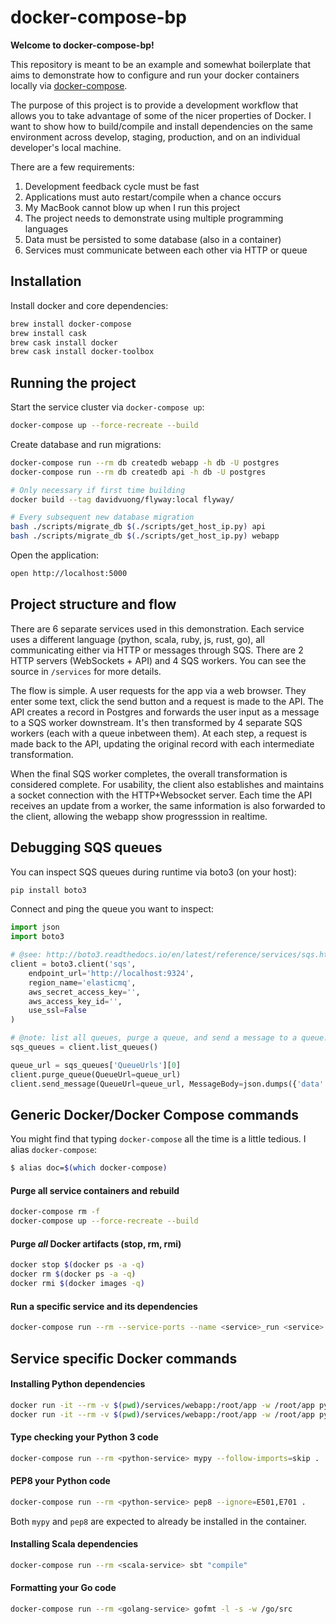 # docker-compose-bp

**Welcome to docker-compose-bp!**

This repository is meant to be an example and somewhat boilerplate that aims to demonstrate how to configure and run your docker containers locally via [docker-compose](https://docs.docker.com/compose/).

The purpose of this project is to provide a development workflow that allows you to take advantage of some of the nicer properties of Docker. I want to show how to build/compile and install dependencies on the same environment across develop, staging, production, and on an individual developer's local machine.

There are a few requirements:

1. Development feedback cycle must be fast
1. Applications must auto restart/compile when a chance occurs
1. My MacBook cannot blow up when I run this project
1. The project needs to demonstrate using multiple programming languages
1. Data must be persisted to some database (also in a container)
1. Services must communicate between each other via HTTP or queue

## Installation

Install docker and core dependencies:

```bash
brew install docker-compose
brew install cask
brew cask install docker
brew cask install docker-toolbox
```

## Running the project

Start the service cluster via `docker-compose up`:

```bash
docker-compose up --force-recreate --build
```

Create database and run migrations:

```bash
docker-compose run --rm db createdb webapp -h db -U postgres
docker-compose run --rm db createdb api -h db -U postgres

# Only necessary if first time building
docker build --tag davidvuong/flyway:local flyway/

# Every subsequent new database migration
bash ./scripts/migrate_db $(./scripts/get_host_ip.py) api
bash ./scripts/migrate_db $(./scripts/get_host_ip.py) webapp
```

Open the application:

```bash
open http://localhost:5000
```

## Project structure and flow

There are 6 separate services used in this demonstration. Each service uses a different language (python, scala, ruby, js, rust, go), all communicating either via HTTP or messages through SQS. There are 2 HTTP servers (WebSockets + API) and 4 SQS workers. You can see the source in `/services` for more details.

The flow is simple. A user requests for the app via a web browser. They enter some text, click the send button and a request is made to the API. The API creates a record in Postgres and forwards the user input as a message to a SQS worker downstream. It's then transformed by 4 separate SQS workers (each with a queue inbetween them). At each step, a request is made back to the API, updating the original record with each intermediate transformation.

When the final SQS worker completes, the overall transformation is considered complete. For usability, the client also establishes and maintains a socket connection with the HTTP+Websocket server. Each time the API receives an update from a worker, the same information is also forwarded to the client, allowing the webapp show progresssion in realtime.

## Debugging SQS queues

You can inspect SQS queues during runtime via boto3 (on your host):

```bash
pip install boto3
```

Connect and ping the queue you want to inspect:

```python
import json
import boto3

# @see: http://boto3.readthedocs.io/en/latest/reference/services/sqs.html#client
client = boto3.client('sqs',
    endpoint_url='http://localhost:9324',
    region_name='elasticmq',
    aws_secret_access_key='',
    aws_access_key_id='',
    use_ssl=False
)

# @note: list all queues, purge a queue, and send a message to a queue:
sqs_queues = client.list_queues()

queue_url = sqs_queues['QueueUrls'][0]
client.purge_queue(QueueUrl=queue_url)
client.send_message(QueueUrl=queue_url, MessageBody=json.dumps({'data': 'my message body'}))
```

## Generic Docker/Docker Compose commands

You might find that typing `docker-compose` all the time is a little tedious. I alias `docker-compose`:

```bash
$ alias doc=$(which docker-compose)
```

#### Purge all service containers and rebuild

```bash
docker-compose rm -f
docker-compose up --force-recreate --build
```

#### Purge _all_ Docker artifacts (stop, rm, rmi)

```bash
docker stop $(docker ps -a -q)
docker rm $(docker ps -a -q)
docker rmi $(docker images -q)
```

#### Run a specific service and its dependencies

```bash
docker-compose run --rm --service-ports --name <service>_run <service>
```

## Service specific Docker commands

#### Installing Python dependencies

```bash
docker run -it --rm -v $(pwd)/services/webapp:/root/app -w /root/app python:2.7.13-alpine pip download -r requirements.txt --dest /root/app/pip-cache
docker run -it --rm -v $(pwd)/services/webapp:/root/app -w /root/app python:2.7.13-alpine pip install -r requirements.txt --target /root/app-site-packages --no-index --find-links /root/app/pip-cache
```

#### Type checking your Python 3 code

```bash
docker-compose run --rm <python-service> mypy --follow-imports=skip .
```

#### PEP8 your Python code

```bash
docker-compose run --rm <python-service> pep8 --ignore=E501,E701 .
```

Both `mypy` and `pep8` are expected to already be installed in the container.

#### Installing Scala dependencies

```bash
docker-compose run --rm <scala-service> sbt "compile"
```

#### Formatting your Go code

```bash
docker-compose run --rm <golang-service> gofmt -l -s -w /go/src
```
